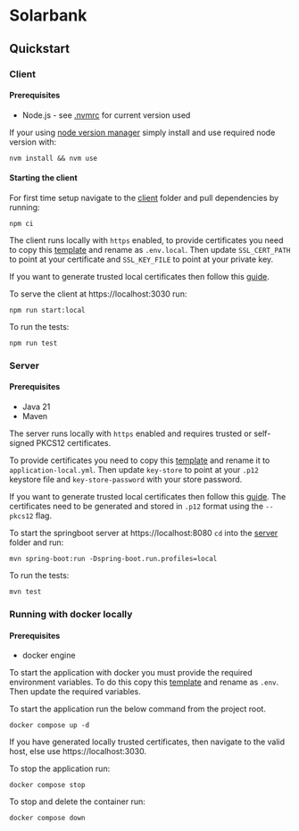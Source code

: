 # Solarbank
## Quickstart
### Client
#### Prerequisites
- Node.js - see [.nvmrc](client/.nvmrc) for current version used

If your using [node version manager](https://github.com/nvm-sh/nvm) simply install and use required node version with:
```shell
nvm install && nvm use
```

#### Starting the client 
For first time setup navigate to the [client](./client) folder and pull dependencies by running:
```shell
npm ci
```

The client runs locally with `https` enabled, to provide certificates you need to copy this
[template](./client/environment/template.env.local) and rename as `.env.local`. Then update `SSL_CERT_PATH` to
point at your certificate and `SSL_KEY_FILE` to point at your private key. 

If you want to generate trusted local certificates then follow this [guide](docs/generating-trusted-certs.md). 

To serve the client at https://localhost:3030 run:
```shell
npm run start:local
```
To run the tests:
```shell
npm run test
```

### Server
#### Prerequisites 
- Java 21
- Maven

The server runs locally with `https` enabled and requires trusted or self-signed PKCS12 certificates. 

To provide certificates you need to copy this [template](./server/src/main/resources/template-application-local-yml) and rename it to `application-local.yml`. 
Then update `key-store` to point at your `.p12` keystore file and `key-store-password` with your store password.

If you want to generate trusted local certificates then follow this [guide](docs/generating-trusted-certs.md). 
The certificates need to be generated and stored in `.p12` format using the `--pkcs12` flag.

To start the springboot server at https://localhost:8080 `cd` into the [server](./server) folder and run:
```shell
mvn spring-boot:run -Dspring-boot.run.profiles=local
```
To run the tests:
```shell
mvn test
```
### Running with docker locally
#### Prerequisites
- docker engine

To start the application with docker you must provide the required environment variables. 
To do this copy this [template](template.env.local) and rename as `.env`. Then update the required variables.

To start the application run the below command from the project root.
```shell
docker compose up -d
```
If you have generated locally trusted certificates, then navigate to the valid host, else use https://localhost:3030.

To stop the application run:
```shell
docker compose stop
```
To stop and delete the container run:
```shell
docker compose down
```
